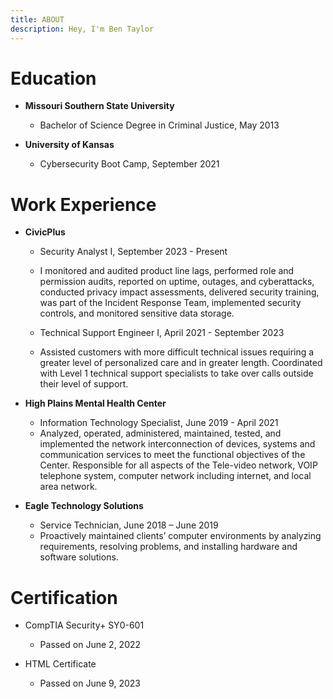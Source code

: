 ```yaml
---
title: ABOUT
description: Hey, I'm Ben Taylor
---
```


# Education

- **Missouri Southern State University**

  - Bachelor of Science Degree in Criminal Justice, May 2013

- **University of Kansas**

  - Cybersecurity Boot Camp, September 2021

# Work Experience

- **CivicPlus**

  - Security Analyst I, September 2023 - Present
  - I monitored and audited product line lags, performed role and permission audits, reported on uptime, outages, and cyberattacks, conducted privacy impact assessments, delivered security training, was part of the Incident Response Team, implemented security controls, and monitored sensitive data storage.

  - Technical Support Engineer I, April 2021 - September 2023
  - Assisted customers with more difficult technical issues requiring a greater level of personalized care and in greater length. Coordinated with Level 1 technical support specialists to take over calls outside their level of support.

- **High Plains Mental Health Center**

  - Information Technology Specialist, June 2019 - April 2021
  - Analyzed, operated, administered, maintained, tested, and implemented the network interconnection of devices, systems and communication services to meet the functional objectives of the Center. Responsible for all aspects of the Tele-video network, VOIP telephone system, computer network including internet, and local area network.

- **Eagle Technology Solutions**

  - Service Technician, June 2018 – June 2019
  - Proactively maintained clients’ computer environments by analyzing requirements, resolving problems, and installing hardware and software solutions.

# Certification

- CompTIA Security+ SY0-601

  - Passed on June 2, 2022

- HTML Certificate

  - Passed on June 9, 2023
